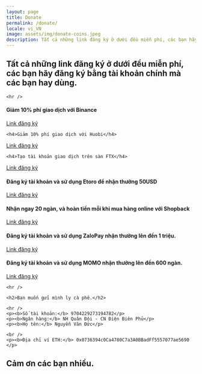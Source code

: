 ```yaml
---
layout: page
title: Donate
permalink: /donate/
locale: vi_VN
image: assets/img/donate-coins.jpeg
description: Tất cả những link đăng ký ở dưới đều miễn phí, các bạn hãy đăng ký bằng tài khoản chính mà các bạn hay dùng để mình có thêm chút động lực tiếp tục làm nội dung chia sẻ cho mọi người. Cảm ơn các bạn.
---
```


<div class="container">
  <h2>Tất cả những link đăng ký ở dưới đều miễn phí, các bạn hãy đăng ký bằng tài khoản chính mà các bạn hay dùng.</h2>

	<hr />

  <h4>Giảm 10% phí giao dịch với Binance</h4>
  <p><a href="https://www.binance.com/en/register?ref=DNG0OYXS"> Link đăng ký</a></p>

	<h4>Giảm 10% phí giao dịch với Huobi</h4>
  <p><a href="https://www.huobi.com/en-us/topic/double-reward/?invite_code=a9y63223"> Link đăng ký</a></p>

	<h4>Tạo tài khoản giao dịch trên sàn FTX</h4>
  <p><a href="https://ftx.com/#a=34340991"> Link đăng ký</a></p>


  <h4>Đăng ký tài khoản và sử dụng Etoro để nhận thưởng 50USD</h4>
  <p><a href="https://etoro.tw/3froME0"> Link đăng ký</a></p>

  <h4>Nhận ngay 20 ngàn, và hoàn tiền mỗi khi mua hàng online với Shopback</h4>
  <p><a href="https://app.shopback.com/955UQLZmZhb"> Link đăng ký</a></p>

  <h4>Đăng ký tài khoản và sử dụng ZaloPay nhận thưởng lên đến 1 triệu.</h4>
  <p><a href="https://uudai.zalopay.vn/mapcardv5/web/buffer?utm_term=sharefacebook&fbclid=IwAR3hZ3YABb9kj0aIuM7_m1WHao6DWZbnvkLUxaOwYa0OaVBvlwCaaq97C1k&shareKey=0BevRReAK3wY8WUgUbyZyQ&navigate_to=referral_receiver"> Link đăng ký</a></p>

  <h4>Đăng ký tài khoản và sử dụng MOMO nhận thưởng lên đến 600 ngàn.</h4>
  <p><a href="https://momo.vn:4445/referral/MDk3NjUxNTAzMiZsaXhpMjAxOQ=="> Link đăng ký</a></p>

	<hr />

	<h2>Bạn muốn gửi mình ly cà phê.</h2>

	<hr />
	<p><b>Số tài khoản:</b> 9704229273194782</p>
	<p><b>Ngân hàng:</b> NH Quân Đội - CN Điện Biên Phủ</p>
	<p><b>Họ tên:</b> Nguyễn Văn Đức</p>

	<br />
	<p><b>Địa chỉ ví ETH:</b> 0x0736394c0Ca4780C7a3A0BBadFf5557077ae5690 </p>

  <h2> Cảm ơn các bạn nhiều. </h2>

</div>
